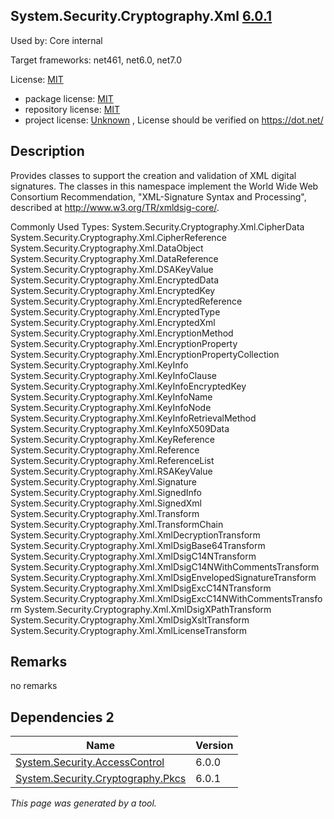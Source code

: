 System.Security.Cryptography.Xml [6.0.1](https://www.nuget.org/packages/System.Security.Cryptography.Xml/6.0.1)
--------------------

Used by: Core internal

Target frameworks: net461, net6.0, net7.0

License: [MIT](../../../../licenses/mit) 

- package license: [MIT](https://licenses.nuget.org/MIT) 
- repository license: [MIT](https://github.com/dotnet/runtime) 
- project license: [Unknown](https://dot.net/) , License should be verified on https://dot.net/

Description
-----------
Provides classes to support the creation and validation of XML digital signatures. The classes in this namespace implement the World Wide Web Consortium Recommendation, "XML-Signature Syntax and Processing", described at http://www.w3.org/TR/xmldsig-core/.

Commonly Used Types:
System.Security.Cryptography.Xml.CipherData
System.Security.Cryptography.Xml.CipherReference
System.Security.Cryptography.Xml.DataObject
System.Security.Cryptography.Xml.DataReference
System.Security.Cryptography.Xml.DSAKeyValue
System.Security.Cryptography.Xml.EncryptedData
System.Security.Cryptography.Xml.EncryptedKey
System.Security.Cryptography.Xml.EncryptedReference
System.Security.Cryptography.Xml.EncryptedType
System.Security.Cryptography.Xml.EncryptedXml
System.Security.Cryptography.Xml.EncryptionMethod
System.Security.Cryptography.Xml.EncryptionProperty
System.Security.Cryptography.Xml.EncryptionPropertyCollection
System.Security.Cryptography.Xml.KeyInfo
System.Security.Cryptography.Xml.KeyInfoClause
System.Security.Cryptography.Xml.KeyInfoEncryptedKey
System.Security.Cryptography.Xml.KeyInfoName
System.Security.Cryptography.Xml.KeyInfoNode
System.Security.Cryptography.Xml.KeyInfoRetrievalMethod
System.Security.Cryptography.Xml.KeyInfoX509Data
System.Security.Cryptography.Xml.KeyReference
System.Security.Cryptography.Xml.Reference
System.Security.Cryptography.Xml.ReferenceList
System.Security.Cryptography.Xml.RSAKeyValue
System.Security.Cryptography.Xml.Signature
System.Security.Cryptography.Xml.SignedInfo
System.Security.Cryptography.Xml.SignedXml
System.Security.Cryptography.Xml.Transform
System.Security.Cryptography.Xml.TransformChain
System.Security.Cryptography.Xml.XmlDecryptionTransform
System.Security.Cryptography.Xml.XmlDsigBase64Transform
System.Security.Cryptography.Xml.XmlDsigC14NTransform
System.Security.Cryptography.Xml.XmlDsigC14NWithCommentsTransform
System.Security.Cryptography.Xml.XmlDsigEnvelopedSignatureTransform
System.Security.Cryptography.Xml.XmlDsigExcC14NTransform
System.Security.Cryptography.Xml.XmlDsigExcC14NWithCommentsTransform
System.Security.Cryptography.Xml.XmlDsigXPathTransform
System.Security.Cryptography.Xml.XmlDsigXsltTransform
System.Security.Cryptography.Xml.XmlLicenseTransform

Remarks
-----------
no remarks


Dependencies 2
-----------

|Name|Version|
|----------|:----|
|[System.Security.AccessControl](../../../../packages/nuget.org/system.security.accesscontrol/6.0.0)|6.0.0|
|[System.Security.Cryptography.Pkcs](../../../../packages/nuget.org/system.security.cryptography.pkcs/6.0.1)|6.0.1|

*This page was generated by a tool.*